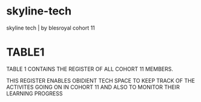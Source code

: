 # skyline-tech
skyline tech | by blesroyal cohort 11

# TABLE1

TABLE 1 CONTAINS THE REGISTER OF ALL COHORT 11 MEMBERS.

THIS REGISTER ENABLES OBIDIENT TECH SPACE TO KEEP TRACK OF THE ACTIVITES GOING ON IN COHORT 11 AND ALSO TO MONITOR THEIR LEARNING PROGRESS